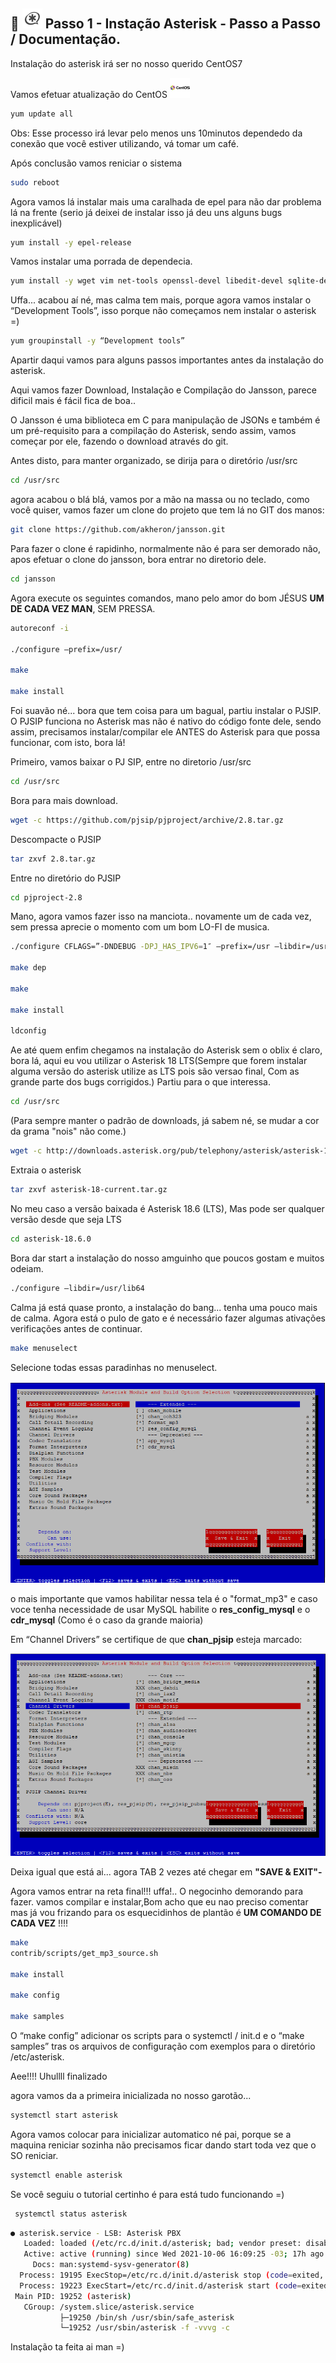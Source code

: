  
## 🚀 <img alt="asterisk" src="img/asterisk.png"> Passo 1 - Instação Asterisk - Passo a Passo / Documentação.


Instalação do asterisk irá  ser no nosso querido CentOS7 

Vamos efetuar atualização do CentOS  <img alt="Centos 7" src="img/centos.png">

```bash
yum update all
 ```

Obs: Esse processo irá levar pelo menos uns 10minutos dependedo da conexão que você estiver utilizando, vá tomar um café.

Após conclusão vamos reniciar o sistema

```bash
sudo reboot
```

Agora vamos lá instalar mais uma caralhada de epel para não dar problema lá na frente (serio já deixei de instalar isso já deu  uns alguns bugs inexplicável)

```bash
yum install -y epel-release
```

Vamos instalar uma porrada de dependecia. 

```bash
yum install -y wget vim net-tools openssl-devel libedit-devel sqlite-devel psmisc gmime-devel ncurses-devel libtermcap-devel sox newt-devel libxml2-devel libtiff-devel audiofile-devel gtk2-devel uuid-devel libtool libuuid-devel subversion kernel-devel kernel-devel-$(uname -r) git subversion
```



Uffa... acabou aí né, mas calma tem mais, porque agora vamos instalar o “Development  Tools”, isso porque não começamos nem instalar o asterisk =)

```bash
yum groupinstall -y “Development tools”
```

Apartir daqui vamos para alguns passos importantes antes da instalação do asterisk.


Aqui vamos fazer Download, Instalação e Compilação do Jansson, parece dificil mais é fácil fica de boa..

O Jansson é uma biblioteca em C para manipulação de JSONs e também é um pré-requisito para a compilação do Asterisk, sendo assim, vamos começar por ele, fazendo o download através do git.

Antes disto, para manter organizado, se dirija para o diretório /usr/src 

```bash
cd /usr/src
```
agora acabou o blá blá, vamos por a mão na massa ou no teclado, como você quiser, vamos fazer um clone do projeto que tem lá no GIT dos manos: 

```bash
git clone https://github.com/akheron/jansson.git
```

Para fazer o clone é rapidinho, normalmente não é para ser demorado não, apos efetuar o clone do jansson, bora entrar no diretorio dele.

```bash
cd jansson
```
Agora execute os seguintes comandos, mano pelo amor do bom JÉSUS **UM DE CADA VEZ MAN**, SEM PRESSA.

```bash
autoreconf -i

./configure –prefix=/usr/

make

make install
```

Foi suavão né... bora que tem coisa para um bagual, partiu instalar o PJSIP.
O PJSIP funciona no Asterisk mas não é nativo do código fonte dele, sendo assim, precisamos instalar/compilar ele ANTES do Asterisk para que possa funcionar, com isto, bora lá!

Primeiro, vamos baixar o PJ SIP, entre no diretorio /usr/src

```bash
cd /usr/src
```

Bora para mais download.

```bash
wget -c https://github.com/pjsip/pjproject/archive/2.8.tar.gz
```

Descompacte o PJSIP

```bash
tar zxvf 2.8.tar.gz
```

Entre no diretório do PJSIP

```bash
cd pjproject-2.8
```

Mano, agora vamos fazer isso na manciota.. novamente um de cada vez, sem pressa aprecie o momento com um bom LO-FI de musica.

```bash
./configure CFLAGS=”-DNDEBUG -DPJ_HAS_IPV6=1″ –prefix=/usr –libdir=/usr/lib64 –enable-shared –disable-opencore-amr

make dep

make

make install

ldconfig
```

Ae até quem enfim chegamos na instalação do Asterisk sem o oblix é claro, bora lá, aqui eu vou utilizar o Asterisk 18 LTS(Sempre que forem instalar alguma versão do asterisk utilize as LTS pois são versao final, Com as grande parte dos bugs corrigidos.)
Partiu para o que interessa.

```bash
cd /usr/src
```
(Para sempre manter o padrão de downloads, já sabem né, se mudar a cor da grama "nois" não come.)

```bash
wget -c http://downloads.asterisk.org/pub/telephony/asterisk/asterisk-18-current.tar.gz
```
Extraia o asterisk

```bash
tar zxvf asterisk-18-current.tar.gz
```

No meu caso a versão baixada é Asterisk 18.6  (LTS), Mas pode ser qualquer versão desde que seja LTS
```bash
cd asterisk-18.6.0
```

Bora dar start a instalação do nosso amguinho que poucos gostam e muitos odeiam.

```bash
./configure –libdir=/usr/lib64
```

Calma já está quase pronto, a instalação do bang...  tenha uma pouco mais de calma.
Agora está o pulo de gato e é necessário fazer algumas ativações verificações antes de continuar. 

```bash
make menuselect
```
Selecione todas essas paradinhas no menuselect.

<img alt="Centos 7" src="img/menuselect.png">

o mais importante que vamos habilitar nessa tela é o "format_mp3"  e caso voce tenha necessidade de usar MySQL habilite o **res_config_mysql** e o **cdr_mysql** (Como é o caso da grande maioria) 


Em “Channel Drivers” se certifique de que **chan_pjsip** esteja marcado:

<img alt="Centos 7" src="img/menuselect2.png">

Deixa igual que está ai... agora TAB 2 vezes até chegar em **"SAVE & EXIT"-**

Agora vamos entrar na reta final!!! uffa!.. O negocinho demorando para fazer. 
vamos compilar e instalar,Bom acho que eu nao preciso comentar mas já vou frizando para os esquecidinhos de plantão é **UM COMANDO DE CADA VEZ** !!!! 

```bash
make
contrib/scripts/get_mp3_source.sh

make install

make config

make samples
```

O “make config” adicionar os scripts para o systemctl / init.d e o “make samples” tras os arquivos de configuração com exemplos para o diretório /etc/asterisk.

Aee!!!! Uhullll finalizado 

agora vamos da a primeira inicializada no nosso garotão...

```bash
systemctl start asterisk
```

Agora vamos colocar para inicializar automatico né pai, porque se a maquina reniciar sozinha não precisamos ficar dando start toda vez que o SO reniciar. 

```bash
systemctl enable asterisk
```

Se você seguiu o tutorial certinho é para está tudo funcionando =)



```bash
 systemctl status asterisk
```

```bash
● asterisk.service - LSB: Asterisk PBX
   Loaded: loaded (/etc/rc.d/init.d/asterisk; bad; vendor preset: disabled)
   Active: active (running) since Wed 2021-10-06 16:09:25 -03; 17h ago
     Docs: man:systemd-sysv-generator(8)
  Process: 19195 ExecStop=/etc/rc.d/init.d/asterisk stop (code=exited, status=0/SUCCESS)
  Process: 19223 ExecStart=/etc/rc.d/init.d/asterisk start (code=exited, status=0/SUCCESS)
 Main PID: 19252 (asterisk)
   CGroup: /system.slice/asterisk.service
           ├─19250 /bin/sh /usr/sbin/safe_asterisk
           └─19252 /usr/sbin/asterisk -f -vvvg -c

```






Instalação ta feita ai man =) 






